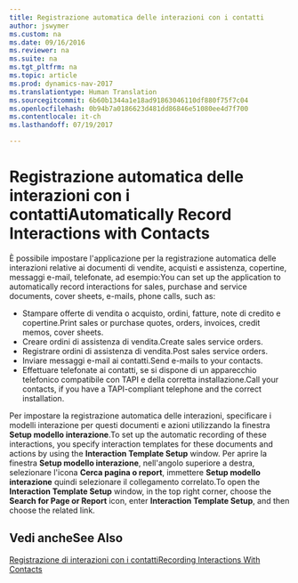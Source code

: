 ```yaml
---
title: Registrazione automatica delle interazioni con i contatti
author: jswymer
ms.custom: na
ms.date: 09/16/2016
ms.reviewer: na
ms.suite: na
ms.tgt_pltfrm: na
ms.topic: article
ms.prod: dynamics-nav-2017
ms.translationtype: Human Translation
ms.sourcegitcommit: 6b60b1344a1e18ad91863046110df880f75f7c04
ms.openlocfilehash: 0b94b7a0186623d481dd86846e51080ee4d7f700
ms.contentlocale: it-ch
ms.lasthandoff: 07/19/2017

---
```

# <a name="automatically-record-interactions-with-contacts"></a><span data-ttu-id="45e4e-102">Registrazione automatica delle interazioni con i contatti</span><span class="sxs-lookup"><span data-stu-id="45e4e-102">Automatically Record Interactions with Contacts</span></span>
<span data-ttu-id="45e4e-103">È possibile impostare l'applicazione per la registrazione automatica delle interazioni relative ai documenti di vendite, acquisti e assistenza, copertine, messaggi e-mail, telefonate, ad esempio:</span><span class="sxs-lookup"><span data-stu-id="45e4e-103">You can set up the application to automatically record interactions for sales, purchase and service documents, cover sheets, e-mails, phone calls, such as:</span></span>

* <span data-ttu-id="45e4e-104">Stampare offerte di vendita o acquisto, ordini, fatture, note di credito e copertine.</span><span class="sxs-lookup"><span data-stu-id="45e4e-104">Print sales or purchase quotes, orders, invoices, credit memos, cover sheets.</span></span>
* <span data-ttu-id="45e4e-105">Creare ordini di assistenza di vendita.</span><span class="sxs-lookup"><span data-stu-id="45e4e-105">Create sales service orders.</span></span>
* <span data-ttu-id="45e4e-106">Registrare ordini di assistenza di vendita.</span><span class="sxs-lookup"><span data-stu-id="45e4e-106">Post sales service orders.</span></span>
* <span data-ttu-id="45e4e-107">Inviare messaggi e-mail ai contatti.</span><span class="sxs-lookup"><span data-stu-id="45e4e-107">Send e-mails to your contacts.</span></span>
* <span data-ttu-id="45e4e-108">Effettuare telefonate ai contatti, se si dispone di un apparecchio telefonico compatibile con TAPI e della corretta installazione.</span><span class="sxs-lookup"><span data-stu-id="45e4e-108">Call your contacts, if you have a TAPI-compliant telephone and the correct installation.</span></span>

<span data-ttu-id="45e4e-109">Per impostare la registrazione automatica delle interazioni, specificare i modelli interazione per questi documenti e azioni utilizzando la finestra **Setup modello interazione**.</span><span class="sxs-lookup"><span data-stu-id="45e4e-109">To set up the automatic recording of these interactions, you specify interaction templates for these documents and actions by using the **Interaction Template Setup** window.</span></span> <span data-ttu-id="45e4e-110">Per aprire la finestra **Setup modello interazione**, nell'angolo superiore a destra, selezionare l'icona **Cerca pagina o report**, immettere **Setup modello interazione** quindi selezionare il collegamento correlato.</span><span class="sxs-lookup"><span data-stu-id="45e4e-110">To open the **Interaction Template Setup** window, in the top right corner, choose the **Search for Page or Report** icon, enter **Interaction Template Setup**, and then choose the related link.</span></span>

## <a name="see-also"></a><span data-ttu-id="45e4e-111">Vedi anche</span><span class="sxs-lookup"><span data-stu-id="45e4e-111">See Also</span></span>
[<span data-ttu-id="45e4e-112">Registrazione di interazioni con i contatti</span><span class="sxs-lookup"><span data-stu-id="45e4e-112">Recording Interactions With Contacts</span></span>](marketing-interactions.md)  

